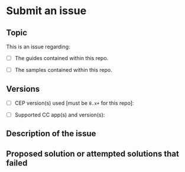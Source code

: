# Submit an issue

## Topic

This is an issue regarding:

- [ ] The guides contained within this repo.
- [ ] The samples contained within this repo.


## Versions

- [ ] CEP version(s) used [must be `8.x+` for this repo]:
- [ ] Supported CC app(s) and version(s):


## Description of the issue


## Proposed solution or attempted solutions that failed
